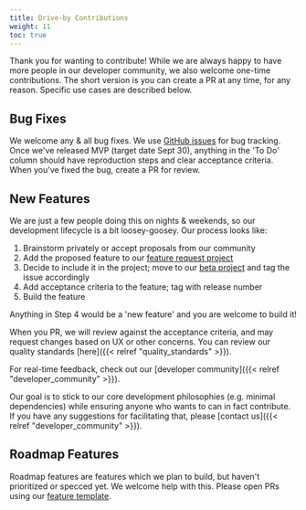 ```yaml
---
title: Drive-by Contributions
weight: 11
toc: true
---
```


Thank you for wanting to contribute! While we are always happy to have more people in our developer community, we also welcome one-time contributions. The short version is you can create a PR at any time, for any reason. Specific use cases are described below.



## Bug Fixes

We welcome any & all bug fixes. We use [GitHub issues](https://github.com/OurchiveIO/ourchive/issues/) for bug tracking. Once we've released MVP (target date Sept 30), anything in the 'To Do' column should have reproduction steps and clear acceptance criteria. When you've fixed the bug, create a PR for review.

## New Features

We are just a few people doing this on nights & weekends, so our development lifecycle is a bit loosey-goosey. Our process looks like: 

1. Brainstorm privately or accept proposals from our community
2. Add the proposed feature to our [feature request project](https://planning.ourchive.io/project/ourchive-feature-requests/kanban)
3. Decide to include it in the project; move to our [beta project](https://planning.ourchive.io/project/ourchive-beta/timeline) and tag the issue accordingly
4. Add acceptance criteria to the feature; tag with release number
5. Build the feature

Anything in Step 4 would be a 'new feature' and you are welcome to build it! 

When you PR, we will review against the acceptance criteria, and may request changes based on UX or other concerns. You can review our quality standards [here]({{< relref "quality_standards" >}}).

For real-time feedback, check out our [developer community]({{< relref "developer_community" >}}).

Our goal is to stick to our core development philosophies (e.g. minimal dependencies) while ensuring anyone who wants to can in fact contribute. If you have any suggestions for facilitating that, please [contact us]({{< relref "developer_community" >}}).

## Roadmap Features

Roadmap features are features which we plan to build, but haven't prioritized or specced yet. We welcome help with this. Please open PRs using our [feature template](https://github.com/OurchiveIO/ourchive/compare/development...main?template=pr_feature_template.md).